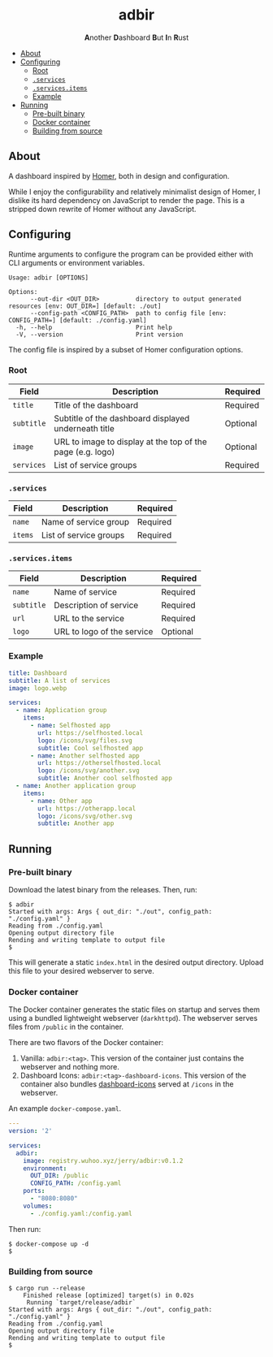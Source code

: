 <div align="center">
  <h1>adbir</h1>
  <b>A</b>nother <b>D</b>ashboard <b>B</b>ut <b>I</b>n <b>R</b>ust
</div>

- [About](#about)
- [Configuring](#configuring)
  - [Root](#root)
  - [`.services`](#services)
  - [`.services.items`](#servicesitems)
  - [Example](#example)
- [Running](#running)
  - [Pre-built binary](#pre-built-binary)
  - [Docker container](#docker-container)
  - [Building from source](#building-from-source)

## About

A dashboard inspired by [Homer](https://github.com/bastienwirtz/homer), both in
design and configuration.

While I enjoy the configurability and relatively minimalist design of Homer, I
dislike its hard dependency on JavaScript to render the page. This is a stripped
down rewrite of Homer without any JavaScript.

## Configuring

Runtime arguments to configure the program can be provided either with CLI
arguments or environment variables.

```
Usage: adbir [OPTIONS]

Options:
      --out-dir <OUT_DIR>          directory to output generated resources [env: OUT_DIR=] [default: ./out]
      --config-path <CONFIG_PATH>  path to config file [env: CONFIG_PATH=] [default: ./config.yaml]
  -h, --help                       Print help
  -V, --version                    Print version
```

The config file is inspired by a subset of Homer configuration options.

### Root

| Field | Description | Required |
| --- | --- | --- |
| `title` | Title of the dashboard | Required |
| `subtitle` | Subtitle of the dashboard displayed underneath title | Optional |
| `image` | URL to image to display at the top of the page (e.g. logo) | Optional |
| `services` | List of service groups | Required |

### `.services`

| Field | Description | Required |
| --- | --- | --- |
| `name` | Name of service group | Required |
| `items` | List of service groups | Required |

### `.services.items`

| Field | Description | Required |
| --- | --- | --- |
| `name` | Name of service | Required |
| `subtitle` | Description of service | Required |
| `url` | URL to the service | Required |
| `logo` | URL to logo of the service | Optional |

### Example

```yaml
title: Dashboard
subtitle: A list of services
image: logo.webp

services:
  - name: Application group
    items:
      - name: Selfhosted app
        url: https://selfhosted.local
        logo: /icons/svg/files.svg
        subtitle: Cool selfhosted app
      - name: Another selfhosted app
        url: https://otherselfhosted.local
        logo: /icons/svg/another.svg
        subtitle: Another cool selfhosted app
  - name: Another application group
    items:
      - name: Other app
        url: https://otherapp.local
        logo: /icons/svg/other.svg
        subtitle: Another app
```

## Running

### Pre-built binary

Download the latest binary from the releases. Then, run:

```
$ adbir
Started with args: Args { out_dir: "./out", config_path: "./config.yaml" }
Reading from ./config.yaml
Opening output directory file
Rending and writing template to output file
$
```

This will generate a static `index.html` in the desired output directory. Upload
this file to your desired webserver to serve.

### Docker container

The Docker container generates the static files on startup and serves them
using a bundled lightweight webserver (`darkhttpd`). The webserver serves files
from `/public` in the container.

There are two flavors of the Docker container:

1. Vanilla: `adbir:<tag>`. This version of the container just contains the webserver and nothing more.
1. Dashboard Icons: `adbir:<tag>-dashboard-icons`. This version of the container also bundles [dashboard-icons](https://github.com/walkxcode/dashboard-icons) served at `/icons` in the webserver.

An example `docker-compose.yaml`.

```yaml
---
version: '2'

services:
  adbir:
    image: registry.wuhoo.xyz/jerry/adbir:v0.1.2
    environment:
      OUT_DIR: /public
      CONFIG_PATH: /config.yaml
    ports:
      - "8080:8080"
    volumes:
      - ./config.yaml:/config.yaml
```

Then run:

```
$ docker-compose up -d
$
```

### Building from source

```
$ cargo run --release
    Finished release [optimized] target(s) in 0.02s
     Running `target/release/adbir`
Started with args: Args { out_dir: "./out", config_path: "./config.yaml" }
Reading from ./config.yaml
Opening output directory file
Rending and writing template to output file
$
```

